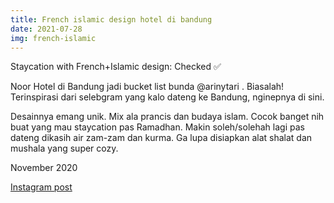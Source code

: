 ```yaml
---
title: French islamic design hotel di bandung
date: 2021-07-28
img: french-islamic
---
```

Staycation with French+Islamic design: Checked ✅

Noor Hotel di Bandung jadi bucket list bunda @arinytari . Biasalah! Terinspirasi dari selebgram yang kalo dateng ke Bandung, nginepnya di sini.

Desainnya emang unik. Mix ala prancis dan budaya islam. Cocok banget nih buat yang mau staycation pas Ramadhan. Makin soleh/solehah lagi pas dateng dikasih air zam-zam dan kurma. Ga lupa disiapkan alat shalat dan mushala yang super cozy.

November 2020

[Instagram post](https://www.instagram.com/p/CNjLL8IMgLA/)

